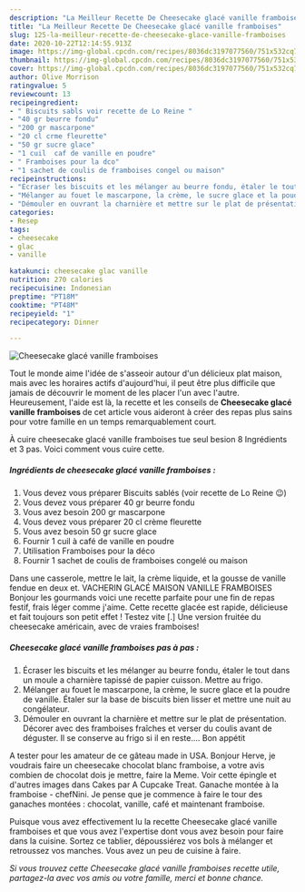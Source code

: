 ```yaml
---
description: "La Meilleur Recette De Cheesecake glacé vanille framboises"
title: "La Meilleur Recette De Cheesecake glacé vanille framboises"
slug: 125-la-meilleur-recette-de-cheesecake-glace-vanille-framboises
date: 2020-10-22T12:14:55.913Z
image: https://img-global.cpcdn.com/recipes/8036dc3197077560/751x532cq70/cheesecake-glace-vanille-framboises-photo-principale-de-la-recette.jpg
thumbnail: https://img-global.cpcdn.com/recipes/8036dc3197077560/751x532cq70/cheesecake-glace-vanille-framboises-photo-principale-de-la-recette.jpg
cover: https://img-global.cpcdn.com/recipes/8036dc3197077560/751x532cq70/cheesecake-glace-vanille-framboises-photo-principale-de-la-recette.jpg
author: Olive Morrison
ratingvalue: 5
reviewcount: 13
recipeingredient:
- " Biscuits sabls voir recette de Lo Reine "
- "40 gr beurre fondu"
- "200 gr mascarpone"
- "20 cl crme fleurette"
- "50 gr sucre glace"
- "1 cuil  caf de vanille en poudre"
- " Framboises pour la dco"
- "1 sachet de coulis de framboises congel ou maison"
recipeinstructions:
- "Écraser les biscuits et les mélanger au beurre fondu, étaler le tout dans un moule a charnière tapissé de papier cuisson. Mettre au frigo."
- "Mélanger au fouet le mascarpone, la crème, le sucre glace et la poudre de vanille. Étaler sur la base de biscuits bien lisser et mettre une nuit au congélateur."
- "Démouler en ouvrant la charnière et mettre sur le plat de présentation. Décorer avec des framboises fraîches et verser du coulis avant de déguster. Il se conserve au frigo si il en reste.... Bon appétit"
categories:
- Resep
tags:
- cheesecake
- glac
- vanille

katakunci: cheesecake glac vanille 
nutrition: 270 calories
recipecuisine: Indonesian
preptime: "PT18M"
cooktime: "PT48M"
recipeyield: "1"
recipecategory: Dinner

---
```



![Cheesecake glacé vanille framboises](https://img-global.cpcdn.com/recipes/8036dc3197077560/751x532cq70/cheesecake-glace-vanille-framboises-photo-principale-de-la-recette.jpg)

Tout le monde aime l'idée de s'asseoir autour d'un délicieux plat maison, mais avec les horaires actifs d'aujourd'hui, il peut être plus difficile que jamais de découvrir le moment de les placer l'un avec l'autre. Heureusement, l'aide est là, la recette et les conseils de <strong> Cheesecake glacé vanille framboises </strong> de cet article vous aideront à créer des repas plus sains pour votre famille en un temps remarquablement court.

<!--inarticleads1-->

À cuire cheesecake glacé vanille framboises tue seul besion 8 Ingrédients et 3 pas. Voici comment vous cuire cette.

##### Ingrédients de cheesecake glacé vanille framboises :

1. Vous devez vous préparer  Biscuits sablés (voir recette de Lo Reine 😉)
1. Vous devez vous préparer 40 gr beurre fondu
1. Vous avez besoin 200 gr mascarpone
1. Vous devez vous préparer 20 cl crème fleurette
1. Vous avez besoin 50 gr sucre glace
1. Fournir 1 cuil à café de vanille en poudre
1. Utilisation  Framboises pour la déco
1. Fournir 1 sachet de coulis de framboises congelé ou maison


Dans une casserole, mettre le lait, la crème liquide, et la gousse de vanille fendue en deux et. VACHERIN GLACÉ MAISON VANILLE FRAMBOISES Bonjour les gourmands voici une recette parfaite pour une fin de repas festif, frais léger comme j&#39;aime. Cette recette glacée est rapide, délicieuse et fait toujours son petit effet ! Testez vite [.] Une version fruitée du cheesecake américain, avec de vraies framboises! 

<!--inarticleads2-->

##### Cheesecake glacé vanille framboises pas à pas :

1. Écraser les biscuits et les mélanger au beurre fondu, étaler le tout dans un moule a charnière tapissé de papier cuisson. Mettre au frigo.
1. Mélanger au fouet le mascarpone, la crème, le sucre glace et la poudre de vanille. Étaler sur la base de biscuits bien lisser et mettre une nuit au congélateur.
1. Démouler en ouvrant la charnière et mettre sur le plat de présentation. Décorer avec des framboises fraîches et verser du coulis avant de déguster. Il se conserve au frigo si il en reste.... Bon appétit


A tester pour les amateur de ce gâteau made in USA. Bonjour Herve, je voudrais faire un cheesecake chocolat blanc framboise, a votre avis combien de chocolat dois je mettre, faire la Meme. Voir cette épingle et d&#39;autres images dans Cakes par A Cupcake Treat. Ganache montée à la framboise - chefNini. Je pense que je commence à faire le tour des ganaches montées : chocolat, vanille, café et maintenant framboise. 

<!--inarticleads1-->

<p>
Puisque vous avez effectivement lu la recette Cheesecake glacé vanille framboises et que vous avez l'expertise dont vous avez besoin pour faire dans la cuisine. Sortez ce tablier, dépoussiérez vos bols à mélanger et retroussez vos manches. Vous avez un peu de cuisine à faire.
</p>

<p>
<i>Si vous trouvez cette Cheesecake glacé vanille framboises recette utile, partagez-la avec vos amis ou votre famille, merci et bonne chance.</i>
</p>
